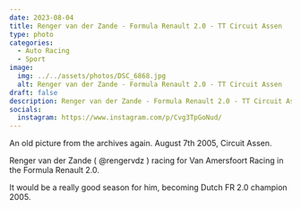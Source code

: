 ```yaml
---
date: 2023-08-04
title: Renger van der Zande - Formula Renault 2.0 - TT Circuit Assen
type: photo
categories:
  - Auto Racing
  - Sport
image:
  img: ../../assets/photos/DSC_6868.jpg
  alt: Renger van der Zande - Formula Renault 2.0 - TT Circuit Assen
draft: false
description: Renger van der Zande - Formula Renault 2.0 - TT Circuit Assen
socials:
  instagram: https://www.instagram.com/p/Cvg3TpGoNud/
---
```


An old picture from the archives again. August 7th 2005, Circuit Assen.

Renger van der Zande ( @rengervdz ) racing for Van Amersfoort Racing in the Formula Renault 2.0.

It would be a really good season for him, becoming Dutch FR 2.0 champion 2005.
